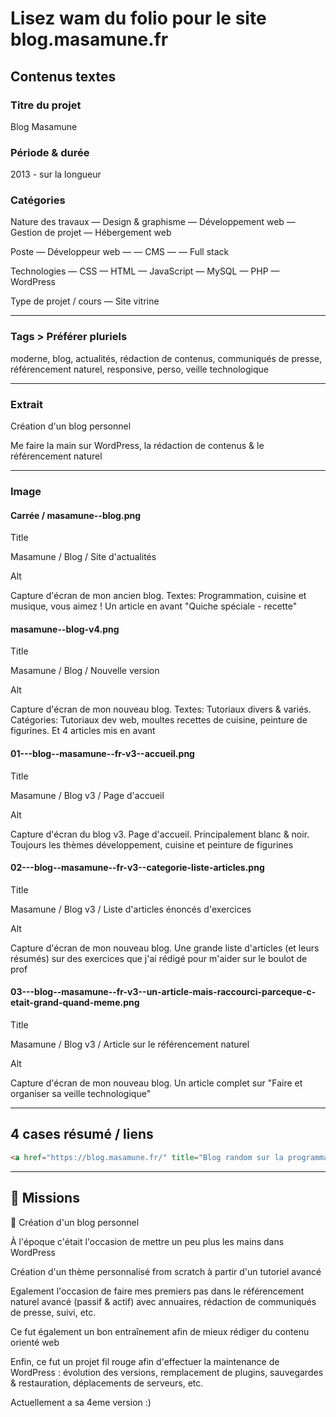 # Lisez wam du folio pour le site blog.masamune.fr

## Contenus textes

### Titre du projet

Blog Masamune

### Période & durée

2013 - sur la longueur

### Catégories

Nature des travaux
— Design & graphisme
— Développement web
— Gestion de projet
— Hébergement web

Poste
— Développeur web
— — CMS
— — Full stack

Technologies
— CSS
— HTML
— JavaScript
— MySQL
— PHP
— WordPress

Type de projet / cours
— Site vitrine

---

### Tags > Préférer pluriels

moderne, blog, actualités, rédaction de contenus, communiqués de presse, référencement naturel, responsive, perso, veille technologique

---

### Extrait

Création d'un blog personnel

Me faire la main sur WordPress, la rédaction de contenus & le référencement naturel

---

### Image

#### Carrée / masamune--blog.png

Title

Masamune / Blog / Site d'actualités

Alt

Capture d'écran de mon ancien blog. Textes: Programmation, cuisine et musique, vous aimez ! Un article en avant "Quiche spéciale - recette"

#### masamune--blog-v4.png

Title

Masamune / Blog / Nouvelle version

Alt

Capture d'écran de mon nouveau blog. Textes: Tutoriaux divers & variés. Catégories: Tutoriaux dev web, moultes recettes de cuisine, peinture de figurines. Et 4 articles mis en avant

#### 01---blog--masamune--fr-v3--accueil.png

Title

Masamune / Blog v3 / Page d'accueil

Alt

Capture d'écran du blog v3. Page d'accueil. Principalement blanc & noir. Toujours les thèmes développement, cuisine et peinture de figurines

#### 02---blog--masamune--fr-v3--categorie-liste-articles.png

Title

Masamune / Blog v3 / Liste d'articles énoncés d'exercices

Alt

Capture d'écran de mon nouveau blog. Une grande liste d'articles (et leurs résumés) sur des exercices que j'ai rédigé pour m'aider sur le boulot de prof

#### 03---blog--masamune--fr-v3--un-article-mais-raccourci-parceque-c-etait-grand-quand-meme.png

Title

Masamune / Blog v3 / Article sur le référencement naturel

Alt

Capture d'écran de mon nouveau blog. Un article complet sur "Faire et organiser sa veille technologique"

---

## 4 cases résumé / liens

```html
<a href="https://blog.masamune.fr/" title="Blog random sur la programmation, la cuisine, la culture" target="_blank">Site en ligne</a>
```

---

## 🎯 Missions

🐬 Création d'un blog personnel

À l'époque c'était l'occasion de mettre un peu plus les mains dans WordPress

Création d'un thème personnalisé from scratch à partir d'un tutoriel avancé

Egalement l'occasion de faire mes premiers pas dans le référencement naturel avancé (passif & actif) avec annuaires, rédaction de communiqués de presse, suivi, etc.

Ce fut également un bon entraînement afin de mieux rédiger du contenu orienté web

Enfin, ce fut un projet fil rouge afin d'effectuer la maintenance de WordPress : évolution des versions, remplacement de plugins, sauvegardes & restauration, déplacements de serveurs, etc.

Actuellement a sa 4eme version :)
